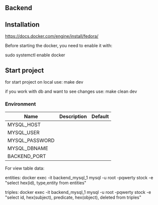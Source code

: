 ## Backend

## Installation

https://docs.docker.com/engine/install/fedora/

Before starting the docker, you need to enable it with:

sudo systemctl enable docker

## Start project

for start project on local use:
make dev

if you work with db and want to see changes use:
make clean dev

### Environment

| Name           | Description | Default |
| -------------- | ----------- | ------- |
| MYSQL_HOST     |             |         |
| MYSQL_USER     |             |         |
| MYSQL_PASSWORD |             |         |
| MYSQL_DBNAME   |             |         |
| BACKEND_PORT   |             |         |

For view table data:

entities: docker exec -it backend_mysql_1 mysql -u root -pqwerty stock -e "select hex(id), type,entity from entities"

triples: docker exec -it backend_mysql_1 mysql -u root -pqwerty stock -e "select id, hex(subject), predicate, hex(object), deleted from triples"
